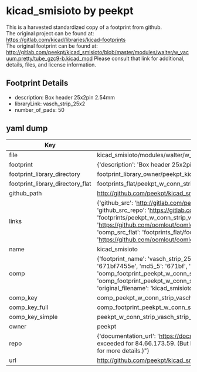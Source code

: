 # kicad_smisioto by peekpt  
This is a harvested standardized copy of a footprint from github.  
The original project can be found at:  
https://gitlab.com/kicad/libraries/kicad-footprints  
The original footprint can be found at:
http://gitlab.com/peekpt/kicad_smisioto/blob/master/modules/walter/w_vacuum.pretty/tube_gzc9-b.kicad_mod
Please consult that link for additional, details, files, and license information.  
## Footprint Details
* description: Box header 25x2pin 2.54mm  
* libraryLink: vasch_strip_25x2  
* number_of_pads: 50  
## yaml dump  
| Key | Value |  
| --- | --- |  
| file | kicad_smisioto/modules/walter/w_conn_strip.pretty/vasch_strip_25x2.kicad_mod |  
| footprint | {'description': 'Box header 25x2pin 2.54mm', 'libraryLink': 'vasch_strip_25x2', 'number_of_pads': 50} |  
| footprint_library_directory | footprint_library_owner/peekpt_kicad_smisioto |  
| footprint_library_directory_flat | footprints_flat/peekpt_w_conn_strip_vasch_strip_25x2/working |  
| github_path | http://github.com/peekpt/kicad_smisioto/blob/master/modules/walter/w_conn_strip.pretty/vasch_strip_25x2.kicad_mod |  
| links | {'github_src': 'http://gitlab.com/peekpt/kicad_smisioto/blob/master/modules/walter/w_vacuum.pretty/tube_gzc9-b.kicad_mod', 'github_src_repo': 'https://gitlab.com/kicad/libraries/kicad-footprints', 'oomp_bot': 'footprints/peekpt_w_conn_strip_vasch_strip_25x2/working', 'oomp_bot_github': 'https://github.com/oomlout/oomlout_oomp_footprint_bot/tree/main/footprints/peekpt_w_conn_strip_vasch_strip_25x2/working', 'oomp_src_flat': 'footprints_flat/footprints_flat/peekpt_w_conn_strip_vasch_strip_25x2/working', 'oomp_src_flat_github': 'https://github.com/oomlout/oomlout_oomp_footprint_src/tree/main/footprints_flat/peekpt_w_conn_strip_vasch_strip_25x2/working'} |  
| name | kicad_smisioto |  
| oomp | {'footprint_name': 'vasch_strip_25x2', 'library_name': 'w_conn_strip', 'md5': '671bf7455eb0c79535c0724822096efc', 'md5_10': '671bf7455e', 'md5_5': '671bf', 'md5_6': '671bf7', 'oomp_key': 'oomp_peekpt_w_conn_strip_vasch_strip_25x2', 'oomp_key_extra': 'oomp_footprint_peekpt_w_conn_strip_vasch_strip_25x2', 'oomp_key_full': 'oomp_footprint_peekpt_w_conn_strip_vasch_strip_25x2_671bf7', 'oomp_key_simple': 'peekpt_w_conn_strip_vasch_strip_25x2', 'original_filename': 'kicad_smisioto/modules/walter/w_conn_strip.pretty/vasch_strip_25x2.kicad_mod', 'owner_name': 'peekpt'} |  
| oomp_key | oomp_peekpt_w_conn_strip_vasch_strip_25x2 |  
| oomp_key_full | oomp_footprint_peekpt_w_conn_strip_vasch_strip_25x2 |  
| oomp_key_simple | peekpt_w_conn_strip_vasch_strip_25x2 |  
| owner | peekpt |  
| repo | {'documentation_url': 'https://docs.github.com/rest/overview/resources-in-the-rest-api#rate-limiting', 'message': "API rate limit exceeded for 84.66.173.59. (But here's the good news: Authenticated requests get a higher rate limit. Check out the documentation for more details.)"} |  
| url | http://github.com/peekpt/kicad_smisioto |  


